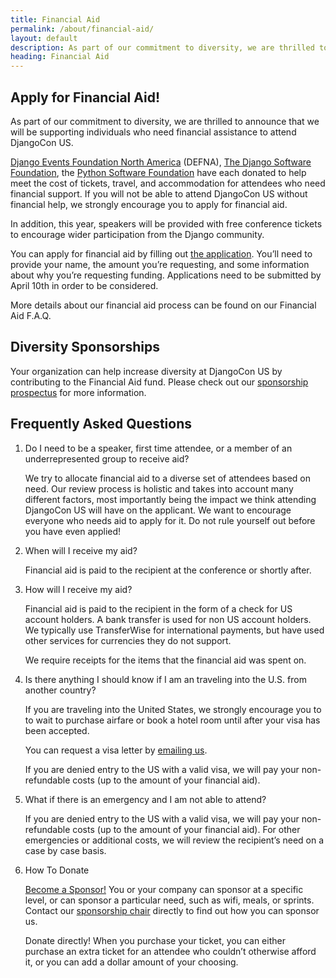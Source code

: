 ```yaml
---
title: Financial Aid
permalink: /about/financial-aid/
layout: default
description: As part of our commitment to diversity, we are thrilled to announce that we will be supporting individuals who need financial assistance to attend DjangoCon US
heading: Financial Aid
---
```


## Apply for Financial Aid!

As part of our commitment to diversity, we are thrilled to announce that we will be supporting individuals who need financial assistance to attend DjangoCon US.

<a href="http://www.defna.org/">Django Events Foundation North America</a> (DEFNA), <a href="https://www.djangoproject.com/foundation/">The Django Software Foundation</a>, the <a href="https://www.python.org/psf/">Python Software Foundation</a> have each donated to help meet the cost of tickets, travel, and accommodation for attendees who need financial support. If you will not be able to attend DjangoCon US without financial help, we strongly encourage you to apply for financial aid.

In addition, this year, speakers will be provided with free conference tickets to encourage wider participation from the Django community.

You can apply for financial aid by filling out <a href ="{{ site.financial_aid_application }}">the application</a>. You’ll need to provide your name, the amount you’re requesting, and some information about why you’re requesting funding.  Applications need to be submitted by April 10th in order to be considered.

More details about our financial aid process can be found on our Financial Aid F.A.Q.

## Diversity Sponsorships

Your organization can help increase diversity at DjangoCon US by contributing to the Financial Aid fund. Please check out our <a href="{{ site.sponsorship_prospectus }}">sponsorship prospectus</a> for more information.

## Frequently Asked Questions


1. Do I need to be a speaker, first time attendee, or a member of an underrepresented group to receive aid?

    We try to allocate financial aid to a diverse set of attendees based on need. Our review process is holistic and takes into account many different factors, most importantly being the impact we think attending DjangoCon US will have on the applicant. We want to encourage everyone who needs aid to apply for it. Do not rule yourself out before you have even applied!

2. When will I receive my aid?

    Financial aid is paid to the recipient at the conference or shortly after.

3. How will I receive my aid?

    Financial aid is paid to the recipient in the form of a check for US account holders. A bank transfer is used for non US account holders. We typically use TransferWise for international payments, but have used other services for currencies they do not support.

    We require receipts for the items that the financial aid was spent on.

4. Is there anything I should know if I am an traveling into the U.S. from another country?

    If you are traveling into the United States, we strongly encourage you to to wait to purchase airfare or book a hotel room until after your visa has been accepted.

    You can request a visa letter by <a href="mailto:{{site.visa_email}}">emailing us</a>.

    If you are denied entry to the US with a valid visa, we will pay your non-refundable costs (up to the amount of your financial aid).

5. What if there is an emergency and I am not able to attend?

    If you are denied entry to the US with a valid visa, we will pay your non-refundable costs (up to the amount of your financial aid). For other emergencies or additional costs, we will review the recipient’s need on a case by case basis.

6. How To Donate

    <a href="/sponsors/information/">Become a Sponsor!</a> You or your company can sponsor at a specific level, or can sponsor a particular need, such as wifi, meals, or sprints. Contact our <a href="mailto:{{site.sponsors_email}}">sponsorship chair</a> directly to find out how you can sponsor us.

    Donate directly! When you purchase your ticket, you can either purchase an extra ticket for an attendee who couldn’t otherwise afford it, or you can add a dollar amount of your choosing.
